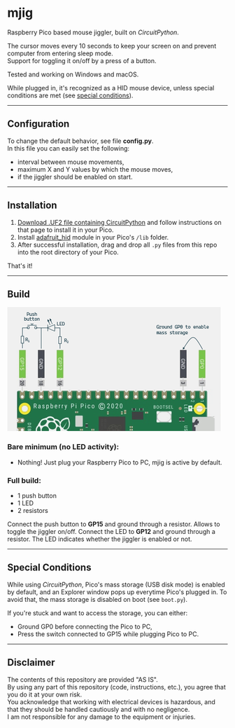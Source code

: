 # mjig

Raspberry Pico based mouse jiggler, built on _CircuitPython_.

The cursor moves every 10 seconds to keep your screen on and prevent computer
from entering sleep mode.\
Support for toggling it on/off by a press of a button.

Tested and working on Windows and macOS.

While plugged in, it's recognized as a HID mouse device, unless special
conditions are met (see [special conditions](#special-conditions)).
_____
## Configuration
To change the default behavior, see file **config.py**.\
In this file you can easily set the following:
- interval between mouse movements,
- maximum X and Y values by which the mouse moves,
- if the jiggler should be enabled on start.
_____
## Installation
1. [Download .UF2 file containing CircuitPython](https://circuitpython.org/board/raspberry_pi_pico/)
   and follow instructions on that page to install it in your Pico.
2. Install [adafruit_hid](https://github.com/adafruit/Adafruit_CircuitPython_HID)
   module in your Pico's `/lib` folder.
3. After successful installation, drag and drop all `.py` files from this repo
   into the root directory of your Pico.

That's it!

_____
## Build
![Schema](/docs/schema.png)

### __Bare minimum (no LED activity):__
- Nothing! Just plug your Raspberry Pico to PC, mjig is active by default.

### __Full build:__
- 1 push button
- 1 LED
- 2 resistors

Connect the push button to __GP15__ and ground through a resistor. Allows to
toggle the jiggler on/off. Connect the LED to __GP12__ and ground through a
resistor. The LED indicates whether the jiggler is enabled or not.

_____
## Special Conditions
While using _CircuitPython_, Pico's mass storage (USB disk mode) is enabled by
default, and an Explorer window pops up everytime Pico's plugged in. To avoid
that, the mass storage is disabled on boot (see `boot.py`).

If you're stuck and want to access the storage, you can either:
- Ground GP0 before connecting the Pico to PC,
- Press the switch connected to GP15 while plugging Pico to PC.

_____
## Disclaimer
The contents of this repository are provided "AS IS".\
By using any part of this repository (code, instructions, etc.), you agree that
you do it at your own risk.\
You acknowledge that working with electrical devices is hazardous, and that they
should be handled cautiously and with no negligence.\
I am not responsible for any damage to the equipment or injuries.
